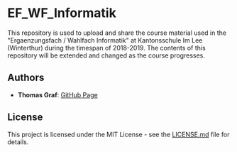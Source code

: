 # EF_WF_Informatik

This repository is used to upload and share the course material used in the "Ergaenzungsfach / Wahlfach Informatik" at Kantonsschule Im Lee (Winterthur) during the timespan of 2018-2019. The contents of this repository will be extended and changed as the course progresses.

## Authors

* **Thomas Graf**: [GitHub Page](https://github.com/ThomasGrafCode)

## License

This project is licensed under the MIT License - see the [LICENSE.md](LICENSE.md) file for details.

